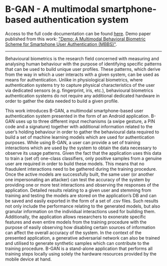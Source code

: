 # B-GAN - A multimodal smartphone-based authentication system

Access to the full code documentation can be found [here](https://iberius96.github.io/B-GAN).
Demo paper published from this work: ["Demo: A Multimodal Behavioral Biometric Scheme for Smartphone User Authentication (MBBS)"](https://doi.org/10.1145/3589608.3595083).

---

Behavioural biometrics is the research field concerned with measuring and analysing human behaviour with the purpose of identifying specific patterns that can be used to build unique user profiles.
These patterns, which derive from the way in which a user interacts with a given system, can be used as means for authentication.
Unlike in physiological biometrics, where authentication systems try to capture physical characteristics of the user via dedicated sensors (e.g. fingerprint, iris, etc.), behavioural biometrics authentication systems do not require any additional dedicated hardware in order to gather the data needed to build a given profile.

This work introduces B-GAN, a multimodal smartphone-based user authentication system presented in the form of an Android application. B-GAN uses up to three different input mechanisms (a swipe gesture, a PIN code and a signature) together with additional information related to the user’s holding behaviour in order to gather the behavioural data required to build a set of machine learning models which are used for authentication purposes.
While using B-GAN, a user can provide a set of training interactions which are used by the system to obtain the data necessary to observe its usage patterns.
Given the fact that the application uses this data to train a (set of) one-class classifiers, only positive samples from a genuine user are required in order to build these models. This means that no fraudulent interactions need to be gathered during the training procedure.
Once the active models are successfully built, the same user (or another one impersonating an attacker) can test the accuracy of the system by providing one or more test interactions and observing the responses of the application.
Detailed results relating to a given user and stemming from training and testing the models are stored on the application’s DB and can be saved and easily exported in the form of a set of .csv files.
Such results not only include the performance relating to the generated models, but also granular information on the individual interactions used for building them.
Additionally, the application allows researchers to exonerate specific features and even entire models from the training procedure with the purpose of easily observing how disabling certain sources of information can affect the overall accuracy of the system. 
In the context of the presented application, a generative adversarial network can also be trained and utilised to generate synthetic samples which can contribute to the training procedure.
B-GAN is a stand-alone application that performs all training steps locally using solely the hardware resources provided by the mobile device at hand.
